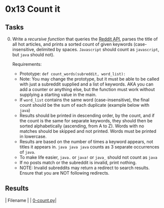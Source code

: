 # 0x13 Count it

## Tasks

0. Write a *recursive function* that queries the [Reddit API](https://www.reddit.com/dev/api/), parses the title of all hot articles, and prints a sorted count of given keywords (case-insensitive, delimited by spaces. `Javascript` should count as `javascript`, but `java` should not).

    Requirements:

    * Prototype: `def count_words(subreddit, word_list):`
    * Note: You may change the prototype, but it must be able to be called with just a subreddit supplied and a list of keywords. AKA you can add a counter or anything else, but the function must work without supplying a starting value in the main.
    * If `word_list` contains the same word (case-insensitive), the final count should be the sum of each duplicate (example below with `java`)
    * Results should be printed in descending order, by the count, and if the count is the same for separate keywords, they should then be sorted alphabetically (ascending, from A to Z). Words with no matches should be skipped and not printed. Words must be printed in lowercase.
    * Results are based on the number of times a keyword appears, not titles it appears in. `java java java` counts as 3 separate occurrences of `java`.
    * To make life easier, `java.` or `java!` or `java_` should not count as `java`
    * If no posts match or the subreddit is invalid, print nothing.
    * NOTE: Invalid subreddits may return a redirect to search results. Ensure that you are NOT following redirects.

## Results

| Filename |
| [0-count.py](https://github.com/jhonaRiver/holbertonschool-interview/blob/master/0x13-count_it/0-count.py)|
